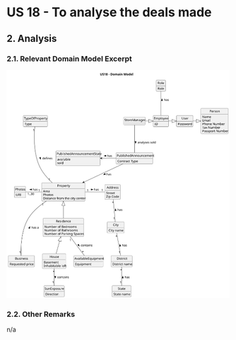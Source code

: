 # US 18 - To analyse the deals made

## 2. Analysis

### 2.1. Relevant Domain Model Excerpt 

![Domain Model](svg/us18-domain-model.svg)

### 2.2. Other Remarks

n/a